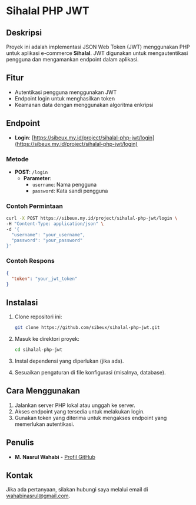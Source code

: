 # Sihalal PHP JWT

## Deskripsi

Proyek ini adalah implementasi JSON Web Token (JWT) menggunakan PHP untuk aplikasi e-commerce **Sihalal**. JWT digunakan untuk mengautentikasi pengguna dan mengamankan endpoint dalam aplikasi.

## Fitur

- Autentikasi pengguna menggunakan JWT
- Endpoint login untuk menghasilkan token
- Keamanan data dengan menggunakan algoritma enkripsi

## Endpoint

- **Login**: [https://sibeux.my.id/project/sihalal-php-jwt/login](https://sibeux.my.id/project/sihalal-php-jwt/login)

### Metode

- **POST**: `/login`
  - **Parameter**:
    - `username`: Nama pengguna
    - `password`: Kata sandi pengguna

### Contoh Permintaan

```bash
curl -X POST https://sibeux.my.id/project/sihalal-php-jwt/login \
-H "Content-Type: application/json" \
-d '{
  "username": "your_username",
  "password": "your_password"
}'
```

### Contoh Respons

```json
{
  "token": "your_jwt_token"
}
```

## Instalasi

1. Clone repositori ini:

   ```bash
   git clone https://github.com/sibeux/sihalal-php-jwt.git
   ```

2. Masuk ke direktori proyek:

   ```bash
   cd sihalal-php-jwt
   ```

3. Instal dependensi yang diperlukan (jika ada).

4. Sesuaikan pengaturan di file konfigurasi (misalnya, database).

## Cara Menggunakan

1. Jalankan server PHP lokal atau unggah ke server.
2. Akses endpoint yang tersedia untuk melakukan login.
3. Gunakan token yang diterima untuk mengakses endpoint yang memerlukan autentikasi.

## Penulis

- **M. Nasrul Wahabi** - [Profil GitHub](https://github.com/sibeux)

## Kontak

Jika ada pertanyaan, silakan hubungi saya melalui email di [wahabinasrul@gmail.com](mailto:<wahabinasrul@gmail.com>).
